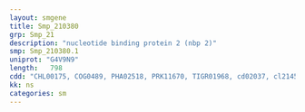 ```yaml
---
layout: smgene
title: Smp_210380
grp: Smp_21
description: "nucleotide binding protein 2 (nbp 2)"
smp: Smp_210380.1
uniprot: "G4V9N9"
length:   798
cdd: "CHL00175, COG0489, PHA02518, PRK11670, TIGR01968, cd02037, cl21455, pfam01656, pfam10609"
kk: ns
categories: sm
---
```


